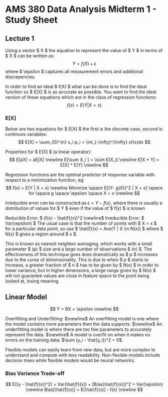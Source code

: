 # AMS 380 Data Analysis Midterm 1 - Study Sheet

## Lecture 1

Using a vector $ X $ the equation to represent the value of $ Y $ in terms of $ X $ can be written as:
$$ Y = f(X) + \epsilon $$
where $ \epsilon $ captures all measurement errors and additional discrepencies.

In order to find an ideal $ f(X) $ what can be done is to find the ideal function so $ E[X] $ is as accurate as possible.
You want to find the ideal version of these equations which are in the class of regression functions:
$$ f(x) = E(Y | X = x) $$ 

### E[X]
Below are two equations for $ E[X] $ the first is the discrete case, second is continuos variables:
$$ E[X] = \sum_{0}^{n} x_i p_i = \int_{-\infty}^{\infty} xf(x)dx $$

Properties for $ E[X] $ (a linear operator):
$$
E[aX] = aE[X] \newline
E[\sum X_i ] = \sum E[X_i] \newline
E[X * Y] = E[X] * E[Y] \newline
$$


Regression functions are the optimal predictor of response variable with respect to a minimization function, eg:
$$
    f(x) = E(Y | X = x) \newline
    Minimize \space E[(Y- g(X))^2 | X = x] \space for \space g \space \epsilon \space X = x \newline
$$

Irreducible error can be constructed as $\epsilon = Y - f(x)$, where there is usually a distribution of values for $ Y $ even if the value of $ f(x) $ is known

Reducible Error: $ (f(x) - \hat{f}(x))^2 \newline$ 
Irreducible Error: $ Var(\epsilon) $
The usual case is that the number of points with $ X = x $ for a particular data point, so use $ \hat{f}(x) = Ave(Y | X \in N(x)) $ where $ N(x) $ gives a region around $ x $.

This is known as nearest neighbor averaging, which works with a small parameter $ (p) $ size and a large number of observations $ (n) $.
The effectiveness of this technique goes does dramatically as $ p $ increases due to the curse of dimensionality. 
This is due to when $ p $ starts to increase, a greater fraction of $ n $ has to be given by $ N(x) $ in order to lower variance, but in higher dimensions, a large range given by $ N(x) $ will not guarantee values are close in feature space to the point being looked at, losing meaning.

## Linear Model

$$
Y = BX + \epsilon \newline
$$

Overfitting and Underfitting: $\newline$
An overfitting model is one where the model contains more parameters then the data supports.
$\newline$
An underfitting model is where there are too few parameters to accurately represent the data. $\newline$
A model is overfit on when it makes no errors on the training data: $\sum (y_i - \hat{y_i})^2 = 0$.

Flexible models can easily learn from new data, but are more complex to understand and compute with less readability. 
Non-flexible models include decision trees while flexible models would be neural networks.
### Bias Variance Trade-off
$$
E[(y - \hat{f}(x))^2] = Var(\hat{f}(x)) + [Bias(\hat{f}(x))]^2 + Var(\epsilon)
\newline
Bias[\hat{f}(x)] = E[\hat{f}(x)] - f(x)
\newline
$$
